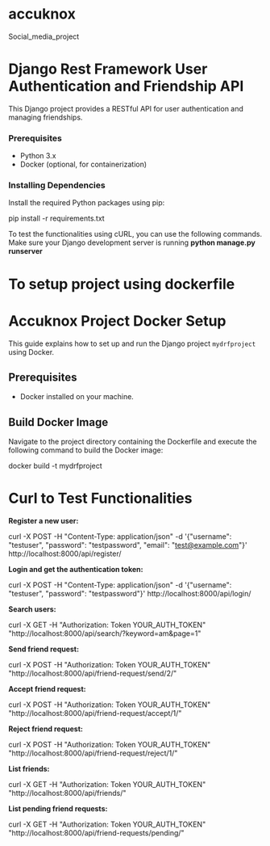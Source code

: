 # accuknox
Social_media_project

# Django Rest Framework User Authentication and Friendship API

This Django project provides a RESTful API for user authentication and managing friendships.

### Prerequisites

- Python 3.x
- Docker (optional, for containerization)

### Installing Dependencies

Install the required Python packages using pip:

pip install -r requirements.txt

To test the functionalities using cURL, you can use the following commands. 
Make sure your Django development server is running **python manage.py runserver**


# To setup project using dockerfile 

 
# Accuknox Project Docker Setup

This guide explains how to set up and run the Django project `mydrfproject` using Docker.

## Prerequisites

- Docker installed on your machine.

## Build Docker Image

Navigate to the project directory containing the Dockerfile and execute the following command to build the Docker image:

docker build -t mydrfproject 



# Curl to Test Functionalities

**Register a new user:**

curl -X POST -H "Content-Type: application/json" -d '{"username": "testuser", "password": "testpassword", "email": "test@example.com"}' http://localhost:8000/api/register/

**Login and get the authentication token:**

curl -X POST -H "Content-Type: application/json" -d '{"username": "testuser", "password": "testpassword"}' http://localhost:8000/api/login/

**Search users:**

curl -X GET -H "Authorization: Token YOUR_AUTH_TOKEN" "http://localhost:8000/api/search/?keyword=am&page=1"


**Send friend request:**

curl -X POST -H "Authorization: Token YOUR_AUTH_TOKEN" "http://localhost:8000/api/friend-request/send/2/"


**Accept friend request:**

curl -X POST -H "Authorization: Token YOUR_AUTH_TOKEN" "http://localhost:8000/api/friend-request/accept/1/"


**Reject friend request:**

curl -X POST -H "Authorization: Token YOUR_AUTH_TOKEN" "http://localhost:8000/api/friend-request/reject/1/"


**List friends:**

curl -X GET -H "Authorization: Token YOUR_AUTH_TOKEN" "http://localhost:8000/api/friends/"


**List pending friend requests:**

curl -X GET -H "Authorization: Token YOUR_AUTH_TOKEN" "http://localhost:8000/api/friend-requests/pending/"

